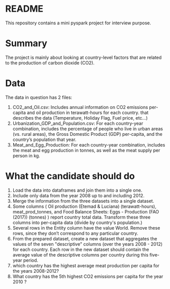 # README #

This repository contains a mini pyspark project for interview purpose.
 

# Summary #

The project is mainly about looking at country-level factors that are related to the production of carbon dioxide (CO2). 
# Data #
The data in question has 2 files: 
1. CO2_and_Oil.csv: Includes annual information on CO2 emissions per-capita and oil production in terawatt-hours for each country. 
   that describes the data (Temperature, Holiday Flag, Fuel price, etc...)
2. Urbanization_GDP_and_Population.csv: For each country-year combination, includes the percentage of people who live in urban
   areas (vs. rural areas), the Gross Domestic Product (GDP) per-capita, and the country’s population that year.
3. Meat_and_Egg_Production: For each country-year combination, includes the meat and egg production in tonnes, 
   as well as the meat supply per person in kg.

# What the candidate should do #
1. Load the data into dataframes and join them into a single one.
2. Include only data from the year 2008 up to and including 2012.
3. Merge the information from the three datasets into a single dataset.
4. Some columns ( Oil production (Etemad & Luciana) (terawatt-hours), 
   meat_prod_tonnes, and Food Balance Sheets: Eggs - Production (FAO (2017)) (tonnes) ) 
   report country total data. Transform these three columns into per-capita data (divide by country's population.)
5. Several rows in the Entity ​​column have the value World. Remove these rows, since they don’t correspond to any particular country.
6. From the prepared dataset, create a new dataset that aggregates the values of the seven "descriptive" columns 
   (over the years 2008 - 2012) for each country. Each row in the new dataset should contain the average value of the 
   descriptive columns per country during this five-year period.
7. which country has the highest average meat production per capita for the years 2008-2012?
8. What country has the 5th highest CO2 emissions per capita for the year 2010 ?